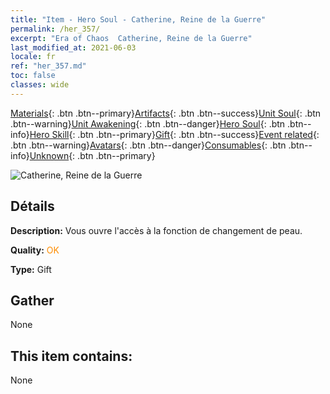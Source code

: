 ```yaml
---
title: "Item - Hero Soul - Catherine, Reine de la Guerre"
permalink: /her_357/
excerpt: "Era of Chaos  Catherine, Reine de la Guerre"
last_modified_at: 2021-06-03
locale: fr
ref: "her_357.md"
toc: false
classes: wide
---
```

 [Materials](/ItemsFR/){: .btn .btn--primary}[Artifacts](/ItemsFR/Artifacts/){: .btn .btn--success}[Unit Soul](/ItemsFR/UnitSoul/){: .btn .btn--warning}[Unit Awakening](/ItemsFR/UnitAwakening/){: .btn .btn--danger}[Hero Soul](/ItemsFR/HeroSoul/){: .btn .btn--info}[Hero Skill](/ItemsFR/HeroSkill/){: .btn .btn--primary}[Gift](/ItemsFR/Gift/){: .btn .btn--success}[Event related](/ItemsFR/Events/){: .btn .btn--warning}[Avatars](/ItemsFR/Avatars/){: .btn .btn--danger}[Consumables](/ItemsFR/Consumables/){: .btn .btn--info}[Unknown](/ItemsFR/Unknown/){: .btn .btn--primary}

 ![Catherine, Reine de la Guerre](/images/h/h_Catherine1.jpg)

## Détails
 **Description:** Vous ouvre l'accès à la fonction de changement de peau.

 **Quality:** <span style="color: #FF8C00">OK</span>

 **Type:** Gift

## Gather

  None

## This item contains:

  None

